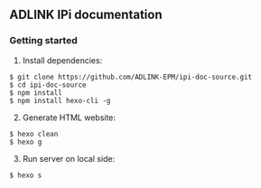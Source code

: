 ## ADLINK IPi documentation


### Getting started



1. Install dependencies:


```
$ git clone https://github.com/ADLINK-EPM/ipi-doc-source.git
$ cd ipi-doc-source
$ npm install
$ npm install hexo-cli -g

```

2. Generate HTML website:

```
$ hexo clean
$ hexo g
```

3. Run server on local side:

```
$ hexo s
```






